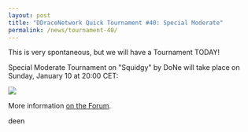 ```yaml
---
layout: post
title: "DDraceNetwork Quick Tournament #40: Special Moderate"
permalink: /news/tournament-40/
---
```

This is very spontaneous, but we will have a Tournament TODAY!

Special Moderate Tournament on "Squidgy" by DoNe will take place on Sunday, January 10 at 20:00 CET:

[<img class="demo" src="/Squidgy.png" />](//forum.ddnet.org/viewtopic.php?f=21&t=2893)

More information [on the Forum](//forum.ddnet.org/viewtopic.php?f=21&t=2893).

deen
